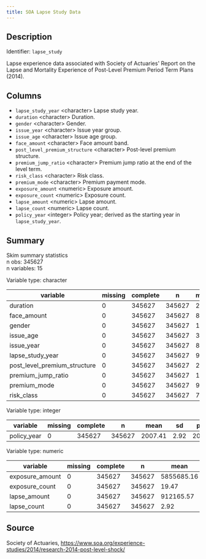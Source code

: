 ```yaml
---
title: SOA Lapse Study Data
---
```


## Description

Identifier: `lapse_study`

Lapse experience data associated with Society of Actuaries' Report on the Lapse and Mortality Experience of Post-Level Premium Period Term Plans (2014).

## Columns

- `lapse_study_year` &lt;character&gt; Lapse study year.
- `duration` &lt;character&gt; Duration.
- `gender` &lt;character&gt; Gender.
- `issue_year` &lt;character&gt; Issue year group.
- `issue_age` &lt;character&gt; Issue age group.
- `face_amount` &lt;character&gt; Face amount band.
- `post_level_premium_structure` &lt;character&gt; Post-level premium structure.
- `premium_jump_ratio` &lt;character&gt; Premium jump ratio at the end of the level term.
- `risk_class` &lt;character&gt; Risk class.
- `premium_mode` &lt;character&gt; Premium payment mode.
- `exposure_amount` &lt;numeric&gt; Exposure amount.
- `exposure_count` &lt;numeric&gt; Exposure count.
- `lapse_amount` &lt;numeric&gt; Lapse amount.
- `lapse_count` &lt;numeric&gt; Lapse count.
- `policy_year` &lt;integer&gt; Policy year; derived as the starting year in `lapse_study_year`.

## Summary

Skim summary statistics  
 n obs: 345627    
 n variables: 15    

Variable type: character

|           variable           | missing | complete |   n    | min | max | empty | n_unique |
|------------------------------|---------|----------|--------|-----|-----|-------|----------|
|           duration           |    0    |  345627  | 345627 |  2  |  3  |   0   |    5     |
|         face_amount          |    0    |  345627  | 345627 |  8  | 13  |   0   |    4     |
|            gender            |    0    |  345627  | 345627 |  1  |  1  |   0   |    2     |
|          issue_age           |    0    |  345627  | 345627 |  3  |  5  |   0   |    7     |
|          issue_year          |    0    |  345627  | 345627 |  8  |  9  |   0   |    7     |
|       lapse_study_year       |    0    |  345627  | 345627 |  9  |  9  |   0   |    12    |
| post_level_premium_structure |    0    |  345627  | 345627 | 22  | 24  |   0   |    2     |
|      premium_jump_ratio      |    0    |  345627  | 345627 | 10  | 16  |   0   |    25    |
|         premium_mode         |    0    |  345627  | 345627 |  9  | 16  |   0   |    6     |
|          risk_class          |    0    |  345627  | 345627 |  7  | 13  |   0   |    9     |

Variable type: integer

|  variable   | missing | complete |   n    |  mean   |  sd  |  p0  | p25  | p50  | p75  | p100 |   hist   |
|-------------|---------|----------|--------|---------|------|------|------|------|------|------|----------|
| policy_year |    0    |  345627  | 345627 | 2007.41 | 2.92 | 2000 | 2006 | 2008 | 2010 | 2011 | ▁▁▂▂▂▆▃▇ |

Variable type: numeric

|    variable     | missing | complete |   n    |    mean    |     sd     | p0 |  p25   |  p50   |  p75   |  p100   |   hist   |
|-----------------|---------|----------|--------|------------|------------|----|--------|--------|--------|---------|----------|
| exposure_amount |    0    |  345627  | 345627 | 5855685.16 |  2.8e+07   | 0  | 250000 | 920000 | 3e+06  | 2.3e+09 | ▇▁▁▁▁▁▁▁ |
| exposure_count  |    0    |  345627  | 345627 |   19.47    |   106.44   | 0  |   1    |   3    |   11   | 9838.55 | ▇▁▁▁▁▁▁▁ |
|  lapse_amount   |    0    |  345627  | 345627 | 912165.57  | 5770952.89 | 0  |   0    |   0    | 450000 |  5e+08  | ▇▁▁▁▁▁▁▁ |
|   lapse_count   |    0    |  345627  | 345627 |    2.92    |   19.72    | 0  |   0    |   0    |   2    |  1806   | ▇▁▁▁▁▁▁▁ |

## Source

Society of Actuaries, https://www.soa.org/experience-studies/2014/research-2014-post-level-shock/